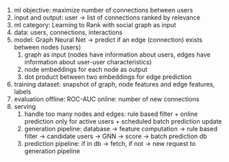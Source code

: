 1. ml objective: maximize number of connections between users
2. input and output: user -> list of connections ranked by relevance
3. ml category: Learning to Rank with social graph as input
4. data: users, connections, interactions
5. model: Graph Neural Net -> predict if an edge (connection) exists between nodes (users)
   1. graph as input (nodes have information about users, edges have information about user-user characteristics)
   2. node embeddings for each node as output
   3. dot product between two embeddings for edge prediction
6. training dataset: snapshot of graph, node features and edge features, labels
7. evaluation
   offline: ROC-AUC
   online: number of new connections 
8. serving 
   1. handle too many nodes and edges: rule based filter + online prediction only for active users + scheduled batch prediction update
   2. generation pipeline: database -> feature computation -> rule based filter -> candidate users -> GNN -> score -> batch prediction db
   3. prediction pipeline: if in db -> fetch, if not -> new request to generation pipeline